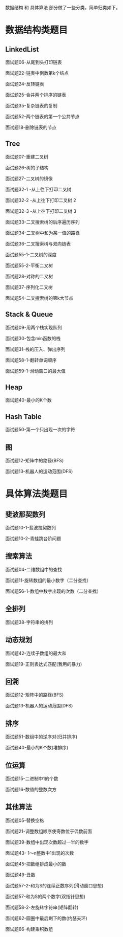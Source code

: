 数据结构 和 具体算法 部分做了一些分类，简单归类如下。

# 数据结构类题目

## LinkedList

面试题06-从尾到头打印链表

面试题22-链表中倒数第k个结点

面试题24-反转链表

面试题25-合并两个排序的链表

面试题35-复杂链表的复制

面试题52-两个链表的第一个公共节点

面试题18-删除链表的节点

## Tree

面试题07-重建二叉树

面试题26-树的子结构

面试题27-二叉树的镜像

面试题32-1 -从上往下打印二叉树

面试题32-2 -从上往下打印二叉树 2

面试题32-3 -从上往下打印二叉树 3

面试题33-二叉搜索树的后序遍历序列

面试题34-二叉树中和为某一值的路径

面试题36-二叉搜索树与双向链表

面试题55-1-二叉树的深度

面试题55-2-平衡二叉树

面试题28-对称的二叉树

面试题37-序列化二叉树

面试题54-二叉搜索树的第k大节点

## Stack & Queue

面试题09-用两个栈实现队列

面试题30-包含min函数的栈

面试题31-栈的压入、弹出序列

面试题58-1-翻转单词顺序

面试题59-1-滑动窗口的最大值

## Heap

面试题40-最小的K个数

## Hash Table

面试题50-第一个只出现一次的字符

## 图

面试题12-矩阵中的路径(BFS)

面试题13-机器人的运动范围(DFS)

# 具体算法类题目

## 斐波那契数列

面试题10-1-斐波拉契数列

面试题10-2-青蛙跳台阶问题

## 搜索算法

面试题04-二维数组中的查找

面试题11-旋转数组的最小数字（二分查找）

面试题56-1-数组中数字出现的次数（二分查找）

## 全排列

面试题38-字符串的排列

## 动态规划

面试题42-连续子数组的最大和

面试题19-正则表达式匹配(我用的暴力)

## 回溯

面试题12-矩阵中的路径(BFS)

面试题13-机器人的运动范围(DFS)

## 排序

面试题51-数组中的逆序对(归并排序)

面试题40-最小的K个数(堆排序)

## 位运算

面试题15-二进制中1的个数

面试题16-数值的整数次方

## 其他算法

面试题05-替换空格

面试题21-调整数组顺序使奇数位于偶数前面

面试题39-数组中出现次数超过一半的数字

面试题43- 1～n整数中1出现的次数

面试题45-把数组排成最小的数

面试题49-丑数

面试题57-2-和为S的连续正数序列(滑动窗口思想)

面试题57-和为S的两个数字(双指针思想)

面试题58-2-左旋转字符串(矩阵翻转)

面试题62-圆圈中最后剩下的数(约瑟夫环)

面试题66-构建乘积数组